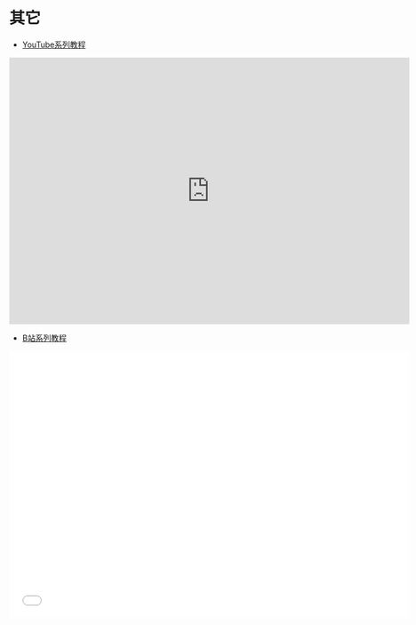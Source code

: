 # 其它

<DocsAD/>

* [YouTube系列教程](https://www.youtube.com/watch?v=RaY3mDLOr3w&list=PLgZqc0esdeS84ibAyAiMng-iFx9I8w9F1)
<iframe width="720px" height="480px" src="https://www.youtube.com/embed/RaY3mDLOr3w" title="YouTube video player" frameborder="0" allow="accelerometer; autoplay; clipboard-write; encrypted-media; gyroscope; picture-in-picture" allowfullscreen></iframe>

* [B站系列教程](https://www.bilibili.com/medialist/play/282616786?from=space&business=space_series&business_id=2061174&desc=1&spm_id_from=333.999.0.0)
<iframe src="//player.bilibili.com/player.html?aid=937324596&bvid=BV1YT4y1U7d3&cid=552675581&page=1"  frameborder="no"  allowfullscreen="true" style="width:720px;height:480px"> 
</iframe>